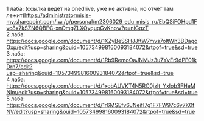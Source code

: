 1 лаба: (ссылка ведёт на onedrive, уже не активна, но отчёт там лежит)https://administratormisis-my.sharepoint.com/:w:/g/personal/m2306029_edu_misis_ru/EbQSiFOHpd1Fvc8x7kSZN6QBFC-xnOmgZLXOyquqGvKnow?e=niGqzT  
2 лаба: https://docs.google.com/document/d/1XZyBeSSHJJftW7mvs7oltWh3BDagoGxp/edit?usp=sharing&ouid=105734998160093184072&rtpof=true&sd=true  
3 лаба: https://docs.google.com/document/d/1Rb9RemoOaJNMJz3u7YvEr9dPF01kDrn7/edit?usp=sharing&ouid=105734998160093184072&rtpof=true&sd=true  
4 лаба: https://docs.google.com/document/d/1xobAUVKT4N5RC0jzlt_YxIob3FHeMNIm/edit?usp=sharing&ouid=105734998160093184072&rtpof=true&sd=true  
5 лаба: https://docs.google.com/document/d/1r6MSEfv6JNeifI7g1F7FW97c6y7K0fNV/edit?usp=sharing&ouid=105734998160093184072&rtpof=true&sd=true